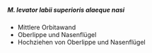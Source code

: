 ---
---
##### M. levator labii superioris alaeque nasi
*   Mittlere Orbitawand
*   Oberlippe und Nasenflügel
*   Hochziehen von Oberlippe und Nasenflügel
